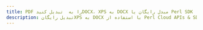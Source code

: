 ---title: PDF را به  تبدیل کنیدDOCX، XPS به DOCX مبدل رایگان یا Perl SDKdescription: تبدیل رایگانXPS به DOCX با استفاده از Perl Cloud APIs & SDK همچنین اسناد PDF را در Cloud ایجاد، ویرایش و رندر کنید.---